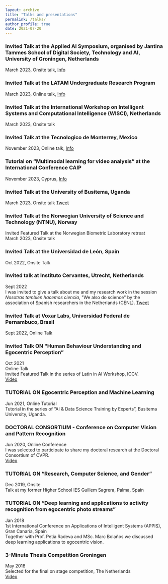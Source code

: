 ```yaml
---
layout: archive
title: "Talks and presentations"
permalink: /talks/
author_profile: true
date: 2021-07-20
---
```

### Invited Talk at the Applied AI Symposium, organised by Jantina Tammes School of Digital Society, Technology and AI, University of Groningen, Netherlands
March 2023, Onsite talk, <a href="https://www.linkedin.com/posts/georgeazzopardi_ai-appliedai-technologyevent-ugcPost-7174743431372513280-4t1f?utm_source=share&utm_medium=member_desktop">Info</a> <br>

### Invited Talk at the LATAM Undergraduate Research Program 
March 2023, Online talk, <a href="https://latinresearchprogram.github.io/GoogleExploreCSR/workshop/">Info</a> <br>

### Invited Talk at the International Workshop on Intelligent Systems and Computational Intelligence (WISCI), Netherlands 
March 2023, Onsite talk <br>

### Invited Talk at the Tecnologico de Monterrey, Mexico 
November 2023, Online talk, <a href="https://x.com/Beto_OchoaRuiz/status/1720501392459055530?s=20">Info</a> <br>

### Tutorial on “Multimodal learning for video analysis” at the International Conference CAIP 
November 2023, Cyprus, <a href="https://cyprusconferences.org/caip2023/tutorials/">Info</a> <br>

### Invited Talk at the University of Busitema, Uganda 
March 2023, Onsite talk <a href="https://twitter.com/BUAIIR/status/1638525687752536064?s=20">Tweet</a> <br>

### Invited Talk at the Norwegian University of Science and Technology (NTNU), Norway 
Invited Featured Talk at the Norwegian Biometric Laboratory retreat <br>
March 2023, Onsite talk <br>

### Invited Talk at the Universidad de León, Spain
Oct 2022, Onsite Talk <br>

### Invited talk at Instituto Cervantes, Utrecht, Netherlands
Sept 2022 <br> 
I was invited to give a talk about me and my research work in the session _Nosotras también hacemos ciencia_, "We also do science" by the association of Spanish researchers in the Netherlands (CENL). <a href="https://twitter.com/eTalaveraM/status/1573695776383012866?s=20&t=dAFbPB59r9snPMSXMrHWcQ">Tweet</a> <br>

### Invited Talk at Voxar Labs, Universidad Federal de Pernambuco, Brasil
Sept 2022, Online Talk <br>

### Invited Talk ON "Human Behaviour Understanding and Egocentric Perception” 
Oct 2021 <br> 
Online Talk <br>
Invited Featured Talk in the series of Latin in AI Workshop, ICCV.<br>
<a href="https://youtu.be/HP8Ay-i35T8" target="_blank">Video</a>

### TUTORIAL ON Egocentric Perception and Machine Learning
Jun 2021, Online Tutorial <br>
Tutorial in the series of “AI & Data Science Training by Experts”, Busitema University, Uganda.

### DOCTORAL CONSORTIUM - Conference on Computer Vision and Pattern Recognition
Jun 2020, Online Conference <br>
I was selected to participate to share my doctoral research at the Doctoral Consortium of CVPR. <br>
<a href="https://www.youtube.com/watch?v=wxi7f-CVPtI" target="_blank">Video</a>

### TUTORIAL ON “Research, Computer Science, and Gender” 
Dec 2019, Onsite <br>
Talk at my former Higher School IES Guillem Sagrera, Palma, Spain


### TUTORIAL ON “Deep learning and applications to activity recognition from egocentric photo streams”
Jan 2018 <br>
1st International Conference on Applications of Intelligent Systems (APPIS), Gran Canaria, Spain <br>
Together with Prof. Petia Radeva and MSc. Marc Bolaños we discussed deep learning applications to egocentric vision.

### 3-Minute Thesis Competition Groningen
May 2018 <br>
Selected for the final on stage competition, The Netherlands <br>
<a href="https://youtu.be/H6_chK3T8DU" target="_blank">Video</a>
